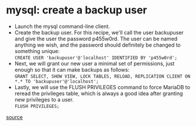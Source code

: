 # mysql: create a backup user

* Launch the mysql command-line client.
* Create the backup user. For this recipe, we'll call the user backupuser and give the user the password p455w0rd. The user can be named anything we wish, and the password should definitely be changed to something unique:  
`CREATE USER 'backupuser'@'localhost' IDENTIFIED BY 'p455w0rd';`
* Next, we will grant our new user a minimal set of permissions, just enough so that it can make backups as follows:  
`GRANT SELECT, SHOW VIEW, LOCK TABLES, RELOAD, REPLICATION CLIENT ON *.* TO 'backupuser'@'localhost';`
* Lastly, we will use the FLUSH PRIVILEGES command to force MariaDB to reread the privileges table, which is always a good idea after granting new privileges to a user.  
`FLUSH PRIVILEGES;`

[source](https://subscription.packtpub.com/book/big_data_and_business_intelligence/9781783284399/1/ch01lvl1sec14/creating-a-backup-user)